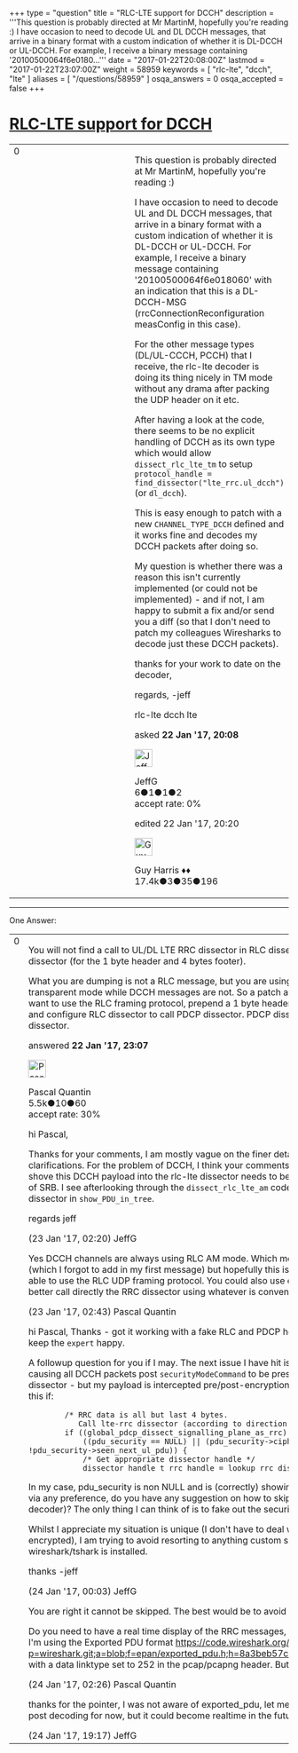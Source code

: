 +++
type = "question"
title = "RLC-LTE support for DCCH"
description = '''This question is probably directed at Mr MartinM, hopefully you&#x27;re reading :) I have occasion to need to decode UL and DL DCCH messages, that arrive in a binary format with a custom indication of whether it is DL-DCCH or UL-DCCH. For example, I receive a binary message containing &#x27;20100500064f6e0180...'''
date = "2017-01-22T20:08:00Z"
lastmod = "2017-01-22T23:07:00Z"
weight = 58959
keywords = [ "rlc-lte", "dcch", "lte" ]
aliases = [ "/questions/58959" ]
osqa_answers = 0
osqa_accepted = false
+++

<div class="headNormal">

# [RLC-LTE support for DCCH](/questions/58959/rlc-lte-support-for-dcch)

</div>

<div id="main-body">

<div id="askform">

<table id="question-table" style="width:100%;"><colgroup><col style="width: 50%" /><col style="width: 50%" /></colgroup><tbody><tr class="odd"><td style="width: 30px; vertical-align: top"><div class="vote-buttons"><div id="post-58959-score" class="post-score" title="current number of votes">0</div><div id="favorite-count" class="favorite-count"></div></div></td><td><div id="item-right"><div class="question-body"><p>This question is probably directed at Mr MartinM, hopefully you're reading :)</p><p>I have occasion to need to decode UL and DL DCCH messages, that arrive in a binary format with a custom indication of whether it is DL-DCCH or UL-DCCH. For example, I receive a binary message containing '20100500064f6e018060' with an indication that this is a DL-DCCH-MSG (rrcConnectionReconfiguration measConfig in this case).</p><p>For the other message types (DL/UL-CCCH, PCCH) that I receive, the rlc-lte decoder is doing its thing nicely in TM mode without any drama after packing the UDP header on it etc.</p><p>After having a look at the code, there seems to be no explicit handling of DCCH as its own type which would allow <code>dissect_rlc_lte_tm</code> to setup <code>protocol_handle = find_dissector("lte_rrc.ul_dcch")</code> (or <code>dl_dcch</code>).</p><p>This is easy enough to patch with a new <code>CHANNEL_TYPE_DCCH</code> defined and it works fine and decodes my DCCH packets after doing so.</p><p>My question is whether there was a reason this isn't currently implemented (or could not be implemented) - and if not, I am happy to submit a fix and/or send you a diff (so that I don't need to patch my colleagues Wiresharks to decode just these DCCH packets).</p><p>thanks for your work to date on the decoder,</p><p>regards, -jeff</p></div><div id="question-tags" class="tags-container tags">rlc-lte dcch lte</div><div id="question-controls" class="post-controls"></div><div class="post-update-info-container"><div class="post-update-info post-update-info-user"><p>asked <strong>22 Jan '17, 20:08</strong></p><img src="https://secure.gravatar.com/avatar/cf6e2ca7fb8d6b1e75eb0bc5601d0551?s=32&amp;d=identicon&amp;r=g" class="gravatar" width="32" height="32" alt="JeffG&#39;s gravatar image" /><p>JeffG<br />
<span class="score" title="6 reputation points">6</span><span title="1 badges"><span class="badge1">●</span><span class="badgecount">1</span></span><span title="1 badges"><span class="silver">●</span><span class="badgecount">1</span></span><span title="2 badges"><span class="bronze">●</span><span class="badgecount">2</span></span><br />
<span class="accept_rate" title="Rate of the user&#39;s accepted answers">accept rate:</span> <span title="JeffG has no accepted answers">0%</span></p></div><div class="post-update-info post-update-info-edited"><p>edited 22 Jan '17, 20:20</p><img src="https://secure.gravatar.com/avatar/f93de7000747ab5efb5acd3034b2ebd7?s=32&amp;d=identicon&amp;r=g" class="gravatar" width="32" height="32" alt="Guy%20Harris&#39;s gravatar image" /><p>Guy Harris ♦♦<br />
<span class="score" title="17443 reputation points"><span>17.4k</span></span><span title="3 badges"><span class="badge1">●</span><span class="badgecount">3</span></span><span title="35 badges"><span class="silver">●</span><span class="badgecount">35</span></span><span title="196 badges"><span class="bronze">●</span><span class="badgecount">196</span></span></p></div></div><div id="comments-container-58959" class="comments-container"></div><div id="comment-tools-58959" class="comment-tools"></div><div class="clear"></div><div id="comment-58959-form-container" class="comment-form-container"></div><div class="clear"></div></div></td></tr></tbody></table>

------------------------------------------------------------------------

<div class="tabBar">

<span id="sort-top"></span>

<div class="headQuestions">

One Answer:

</div>

</div>

<span id="58961"></span>

<div id="answer-container-58961" class="answer">

<table style="width:100%;"><colgroup><col style="width: 50%" /><col style="width: 50%" /></colgroup><tbody><tr class="odd"><td style="width: 30px; vertical-align: top"><div class="vote-buttons"><div id="post-58961-score" class="post-score" title="current number of votes">0</div></div></td><td><div class="item-right"><div class="answer-body"><p>You will not find a call to UL/DL LTE RRC dissector in RLC dissector because in between you have PDCP dissector (for the 1 byte header and 4 bytes footer).</p><p>What you are dumping is not a RLC message, but you are using the fact that CCCH messages are sent in transparent mode while DCCH messages are not. So a patch adding this would be rejected. If you absolutely want to use the RLC framing protocol, prepend a 1 byte header for the PDCP SN and 4 bytes header for the MAC and configure RLC dissector to call PDCP dissector. PDCP dissector can then be configured to call RRC dissector.</p></div><div class="answer-controls post-controls"></div><div class="post-update-info-container"><div class="post-update-info post-update-info-user"><p>answered <strong>22 Jan '17, 23:07</strong></p><img src="https://secure.gravatar.com/avatar/713f24fd877861260b71ecd455018625?s=32&amp;d=identicon&amp;r=g" class="gravatar" width="32" height="32" alt="Pascal%20Quantin&#39;s gravatar image" /><p>Pascal Quantin<br />
<span class="score" title="5544 reputation points"><span>5.5k</span></span><span title="10 badges"><span class="silver">●</span><span class="badgecount">10</span></span><span title="60 badges"><span class="bronze">●</span><span class="badgecount">60</span></span><br />
<span class="accept_rate" title="Rate of the user&#39;s accepted answers">accept rate:</span> <span title="Pascal Quantin has 92 accepted answers">30%</span></p></div></div><div id="comments-container-58961" class="comments-container"><span id="58967"></span><div id="comment-58967" class="comment"><div id="post-58967-score" class="comment-score"></div><div class="comment-text"><p>hi Pascal,</p><p>Thanks for your comments, I am mostly vague on the finer details of the LTE MAC layer, so I do appreciate the clarifications. For the problem of DCCH, I think your comments have given me the missing link. Any attempt to shove this DCCH payload into the rlc-lte dissector needs to be handled via AM not TM, with a RLC channel type of SRB. I see afterlooking through the <code>dissect_rlc_lte_am</code> code path that this should find its way to the pdcp dissector in <code>show_PDU_in_tree</code>.</p><p>regards jeff</p></div><div id="comment-58967-info" class="comment-info"><span class="comment-age">(23 Jan '17, 02:20)</span> JeffG</div></div><span id="58968"></span><div id="comment-58968" class="comment"><div id="post-58968-score" class="comment-score"></div><div class="comment-text"><p>Yes DCCH channels are always using RLC AM mode. Which means that you must also add a fake RLC header (which I forgot to add in my first message) but hopefully this is not complex. With all this plumbing, you will be able to use the RLC UDP framing protocol. You could also use directly the PDCP UDP framing protocol, or even better call directly the RRC dissector using whatever is convenient for you (Lua simple UDP dissector, etc...)</p></div><div id="comment-58968-info" class="comment-info"><span class="comment-age">(23 Jan '17, 02:43)</span> Pascal Quantin</div></div><span id="58998"></span><div id="comment-58998" class="comment"><div id="post-58998-score" class="comment-score"></div><div class="comment-text"><p>hi Pascal, Thanks - got it working with a fake RLC and PDCP headers, together with some seq num per rnti to keep the <code>expert</code> happy.</p><p>A followup question for you if I may. The next issue I have hit is that the following code in the pdcp dissector is causing all DCCH packets post <code>securityModeCommand</code> to be presumed encrypted and thus not passed to the rrc dissector - but my payload is intercepted pre/post-encryption, hence I would like to get past the &amp;&amp; section of this if:</p><pre><code>        /* RRC data is all but last 4 bytes.
           Call lte-rrc dissector (according to direction and channel type) if we have valid data */
        if ((global_pdcp_dissect_signalling_plane_as_rrc) &amp;&amp;
            ((pdu_security == NULL) || (pdu_security-&gt;ciphering == eea0) || payload_deciphered || !pdu_security-&gt;seen_next_ul_pdu)) {
            /* Get appropriate dissector handle */
            dissector_handle_t rrc_handle = lookup_rrc_dissector_handle(p_pdcp_info);</code></pre><p>In my case, pdu_security is non NULL and is (correctly) showing EEA2/EIA2. This seems unable to be skipped via any preference, do you have any suggestion on how to skip this (other than a new preference or Lua decoder)? The only thing I can think of is to fake out the securityMode packet and overwrite it with EEA0/EIA0.</p><p>Whilst I appreciate my situation is unique (I don't have to deal with data packets, only signalling, and nothing is encrypted), I am trying to avoid resorting to anything custom so that the result is portable where ever wireshark/tshark is installed.</p><p>thanks -jeff</p></div><div id="comment-58998-info" class="comment-info"><span class="comment-age">(24 Jan '17, 00:03)</span> JeffG</div></div><span id="59006"></span><div id="comment-59006" class="comment"><div id="post-59006-score" class="comment-score"></div><div class="comment-text"><p>You are right it cannot be skipped. The best would be to avoid the RLC/PDCP encapsulation anyway.</p><p>Do you need to have a real time display of the RRC messages, or is it some offline post decoding? On my side, I'm using the Exported PDU format <a href="https://code.wireshark.org/review/gitweb?p=wireshark.git;a=blob;f=epan/exported_pdu.h;h=8a3beb57c8f62ce26b801a7c6b987914bfab4508;hb=HEAD">https://code.wireshark.org/review/gitweb?p=wireshark.git;a=blob;f=epan/exported_pdu.h;h=8a3beb57c8f62ce26b801a7c6b987914bfab4508;hb=HEAD</a> with a data linktype set to 252 in the pcap/pcapng header. But it might not fit your needs.</p></div><div id="comment-59006-info" class="comment-info"><span class="comment-age">(24 Jan '17, 02:26)</span> Pascal Quantin</div></div><span id="59038"></span><div id="comment-59038" class="comment"><div id="post-59038-score" class="comment-score"></div><div class="comment-text"><p>thanks for the pointer, I was not aware of exported_pdu, let me see if I can make do what I need. This is all offline post decoding for now, but it could become realtime in the future.</p></div><div id="comment-59038-info" class="comment-info"><span class="comment-age">(24 Jan '17, 19:17)</span> JeffG</div></div></div><div id="comment-tools-58961" class="comment-tools"></div><div class="clear"></div><div id="comment-58961-form-container" class="comment-form-container"></div><div class="clear"></div></div></td></tr></tbody></table>

</div>

<div class="paginator-container-left">

</div>

</div>

</div>

